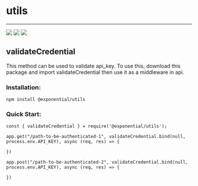 # utils

---
<img src="https://img.shields.io/github/issues/Exponential-Hosting/utils"> <img src="https://img.shields.io/github/license/Exponential-Hosting/utils" href="https://github.com/Exponential-Hosting/utils/issues"> <img src="https://img.shields.io/twitter/url?url=https%3A%2F%2Fgithub.com%2FExponential-Hosting%2Futils">

## validateCredential

This method can be used to validate api_key. To use this, download this package and import validateCredential then use it as a middleware in api.

### Installation:

```
npm install @exponential/utils
```

### Quick Start:

```
const { validateCredential } = require('@exponential/utils');

app.get("/path-to-be-authenticated-1", validateCredential.bind(null, process.env.API_KEY), async (req, res) => {

})

app.post("/path-to-be-authenticated-2", validateCredential.bind(null, process.env.API_KEY), async (req, res) => {

})
```
